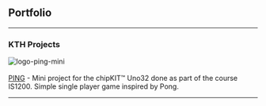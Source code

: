 ## Portfolio

---

### KTH Projects 

![logo-ping-mini](https://user-images.githubusercontent.com/62188976/77233692-741e2880-6ba9-11ea-91bf-5237452a5e52.png)
<br><br>
[PING](https://github.com/BDidace/PING) - Mini project for the chipKIT™ Uno32 done as part of the course IS1200. Simple single player game inspired by Pong. 

---

